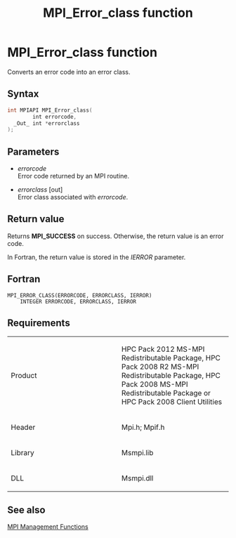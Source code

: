 ﻿---
title: MPI_Error_class function
TOCTitle: MPI_Error_class function
ms:assetid: 7bdf56d4-dd68-4245-a585-187e3c62723c
ms:mtpsurl: https://msdn.microsoft.com/en-us/library/Dn473299(v=VS.85)
ms:contentKeyID: 59360845
ms.date: 03/28/2018
mtps_version: v=VS.85
f1_keywords:
- MPI_ERROR_CLASS
- mpif/MPI_Error_class
- mpi/MPI_ERROR_CLASS
dev_langs:
- C++
- C
---

# MPI\_Error\_class function

Converts an error code into an error class.

## Syntax

``` c++
int MPIAPI MPI_Error_class(
        int errorcode,
  _Out_ int *errorclass
);
```

## Parameters

  - *errorcode*  
    Error code returned by an MPI routine.

  - *errorclass* \[out\]  
    Error class associated with *errorcode*.

## Return value

Returns **MPI\_SUCCESS** on success. Otherwise, the return value is an error code.

In Fortran, the return value is stored in the *IERROR* parameter.

## Fortran

    MPI_ERROR_CLASS(ERRORCODE, ERRORCLASS, IERROR)
        INTEGER ERRORCODE, ERRORCLASS, IERROR

## Requirements

<table>
<colgroup>
<col style="width: 50%" />
<col style="width: 50%" />
</colgroup>
<tbody>
<tr class="odd">
<td><p>Product</p></td>
<td><p>HPC Pack 2012 MS-MPI Redistributable Package, HPC Pack 2008 R2 MS-MPI Redistributable Package, HPC Pack 2008 MS-MPI Redistributable Package or HPC Pack 2008 Client Utilities</p></td>
</tr>
<tr class="even">
<td><p>Header</p></td>
<td>Mpi.h;
Mpif.h</td>
</tr>
<tr class="odd">
<td><p>Library</p></td>
<td>Msmpi.lib</td>
</tr>
<tr class="even">
<td><p>DLL</p></td>
<td>Msmpi.dll</td>
</tr>
</tbody>
</table>


## See also

[MPI Management Functions](mpi-management-functions.md)

